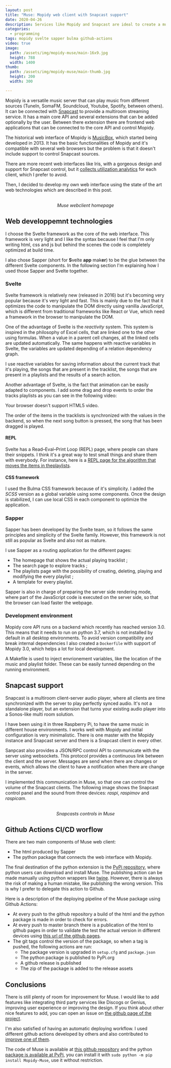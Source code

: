 ```yaml
---
layout: post
title: "Muse: Mopidy web client with Snapcast support"
date: 2020-04-26
description: Services like Mopidy and Snapcast are ideal to create a multiroom streaming audio player using devices like the RaspberryPi or android telephones. This posts presents a web interface that uses the state of the art web technologies and integrates nicely with Mopidy and Snapcast.
categories:
  - programming
tags: mopidy svelte sapper bulma github-actions
video: true
image:
  path: /assets/img/mopidy-muse/main-16x9.jpg
  height: 788
  width: 1400
thumb:
  path: /assets/img/mopidy-muse/main-thumb.jpg
  height: 200
  width: 300

---
```


Mopidy is a versatile music server that can play music from different sources
(TuneIn, SomaFM, Soundcloud, Youtube, Spotify, between others).
It can be connected with [Snapcast](https://github.com/badaix/snapcast) to
provide a multiroom streaming service.
It has a main core API and several extensions that can be added optionally by
the user.
Between there extension there are frontend web applications that can be
connected to the core API and control Mopidy.

The historical web interface of Mopidy is
[MusicBox](https://github.com/pimusicbox/mopidy-musicbox-webclient), which
started being developed in 2013. It has the basic functionalities of Mopidy and
it's compatible with several web browsers but the problem is that it doesn't
include support to control Snapcast sources.

There are more recent web interfaces like Iris, with a gorgeous design and
support for Snapcast control, but it [collects utilization
analytics](https://github.com/jaedb/Iris/issues/317) for each client, which I
prefer to avoid.

Then, I decided to develop my own web interface using the state of the art web
technologies which are described in this post.

<center>
<amp-img src="/assets/img/mopidy-muse/main-16x9.jpg" width="901" height="450" layout="intrinsic" alt="mopidy muse home page"></amp-img>
<br><i>Muse webclient homepage</i>
</center>

## Web developpemnt technologies

I choose the Svelte framework as the core of the web interface. This
framework is very light and I like the syntax because I feel that I'm only
writing html, css and js but behind the scenes the code is completely
optimized at build time.

I also chose Sapper (short for **S**velte **app** mak**er**) to be the glue
between the different Svelte components. In the following section I'm
explaining how I used those Sapper and Svelte together.

### Svelte

Svelte framework is relatively new (released in 2016) but it's becoming very
popular because it's very light and fast. This is mainly due to the fact
that it optimizes the code to manipulate the DOM directly using vanilla
JavaScript, which is different from traditional frameworks like React or Vue,
which need a framework in the browser to manipulate the DOM.

One of the advantage of Svelte is the *reactivity* system. This system is
inspired in the philosophy of Excel cells, that are linked one to the other
using formulas. When a value in a parent cell changes, all the linked cells are
updated automatically. The same happens with reactive variables in Svelte, the
variables are updated depending of a relation dependency graph.

I use reactive variables for saving information about the current track that
it's playing, the songs that are present in the tracklist, the songs that are
present in a playlists and the results of a search action.

Another advantage of Svelte, is the fact that animation can be easily adapted
to components. I add some drag and drop events to order the tracks playlists as
you can see in the following video:

<amp-video width="1024"
  height="610"
  src="/assets/img/mopidy-muse/drag-drop.mp4"
  poster="/assets/img/mopidy-muse/main.png"
  layout="responsive"
  controls
  loop
  autoplay>
  <div fallback>
    <p>Your browser doesn't support HTML5 video.</p>
  </div>
</amp-video>

The order of the items in the tracklists is synchronized with the values in the
backend, so when the next song button is pressed, the song that has been
dragged is played.

#### REPL

Svelte has a Read–Eval–Print Loop (REPL) page, where people can share their
snippets. I think it's a great way to test small things and share them with
everybody. For instance, here is a [REPL page for the algorithm that moves the
items in
theplaylists](https://svelte.dev/repl/3bf15c868aa94743b5f1487369378cf3?version=3.21.0).

#### CSS framework

I used the Bulma CSS framework because of it's simplicity. I added the *SCSS*
version as a global variable using some components. Once the design is 
stabilized, I can use local CSS in each component to optimize the
application.

### Sapper

Sapper has been developed by the Svelte team, so it follows the same
principles and simplicity of the Svelte family.
However, this framework is not still as popular as Svelte and also not as
mature.

I use Sapper as a routing application for the different pages:

* The homepage that shows the actual playing tracklist ;
* The search page to explore tracks ;
* The playlists page with the possibility of creating, deleting, playing and
  modifying the every playlist ;
* A template for every playlist.

Sapper is also in charge of preparing the server side rendering mode, where
part of the JavaScript code is executed on the server side, so that the browser
can load faster the webpage.

### Development environment

Mopidy core API runs on a backend which recently has reached version 3.0. This
means that it needs to run on python 3.7, which is not installed by default
in all desktop environments. To avoid version compatibility and break internal
dependencies I also created a `Dockerfile` with support of Mopidy 3.0, which
helps a lot for local development.

A Makefile is used to inject envrionement variables, like the location of the
music and playlist folder. These can be easily tunned depending on the running
environment.

## Snapcast support

Snapcast is a multiroom client-server audio player, where all clients are time
synchronized with the server to play perfectly synced audio. It's not a
standalone player, but an extension that turns your existing audio player into
a Sonos-like multi room solution. 

I have been using it in three Raspberry Pi, to have the same music in different
house environments. I works well with Mopidy and initial configuration is very
minimalistic. There is one master with the Mopidy instance and Snapcast server
and there is a Snapcast client in every other.

Sanpcast also provides a JSON/RPC control API to communicate with the server using
websockets. This protocol provides a continuous link between the client and the
server. Messages are send when there are changes or events, which allows the
client to have a notification when there are change in the server.

I implemented this communication in Muse, so that one can control the volume
of the Snapcast clients. The following image shows the Snapcast control panel
and the sound from three devices: *raspi*, *raspimov* and *raspicam*.

<center>
<amp-img src="/assets/img/mopidy-muse/snapcast.png" width="300" height="651" layout="intrinsic" alt="snapcast controls in Muse"></amp-img>
<br><i>Snapcasts controls in Muse</i>
</center>

## Github Actions CI/CD worflow

There are two main components of Muse web client:

* The html produced by Sapper
* The python package that connects the web interface with Mopidy.

The final destination of the python extension is the [PyPi
repository](https://pypi.org/project/Mopidy-Muse/), where
python users can download and install Muse. The publishing action can be
made manually using python wrappers like
[twine](https://github.com/pypa/twine). However, there is always the risk of
making a human mistake, like publishing the wrong version. This is why I prefer
to delegate this action to Github.

Here is a description of the deploying pipeline of the Muse package using
Github Actions:

* At every push to the github repository a build of the html and the python
  package is made in order to check for errors.
* At every push to master branch there is a publication of the html to github
  pages in order to validate the test the actual version in different devices
  using [this url of the github pages](https://cristianpb.github.io/muse/).
* The git tags control the version of the package, so when a tag is pushed, the
  following actions are run:
  * The package version is upgraded in `setup.cfg` and `package.json`
  * The python package is published to PyPi.org
  * A github release is published
  * The zip of the package is added to the release assets

## Conclusions

There is still plenty of room for improvement for Muse. I would like to add
features like integrating third party services like Discogs or Genius,
improving user experience or improving the design. If you think about other
nice features to add, you can open an issue on [the github page of the
project](https://github.com/cristianpb/muse/issues).

I'm also satisfied of having an automatic deploying workflow. I used different
github actions developed by others and also contributed to [improve one of
them](https://github.com/stefanzweifel/git-auto-commit-action/pull/65).

The code of Muse is available at [this github
repository](https://github.com/cristianpb/muse/) and the python [package is
available at PyPi](https://pypi.org/project/Mopidy-Muse/), you can install it
with `sudo python -m pip install Mopidy-Muse`, use it without restriction.
